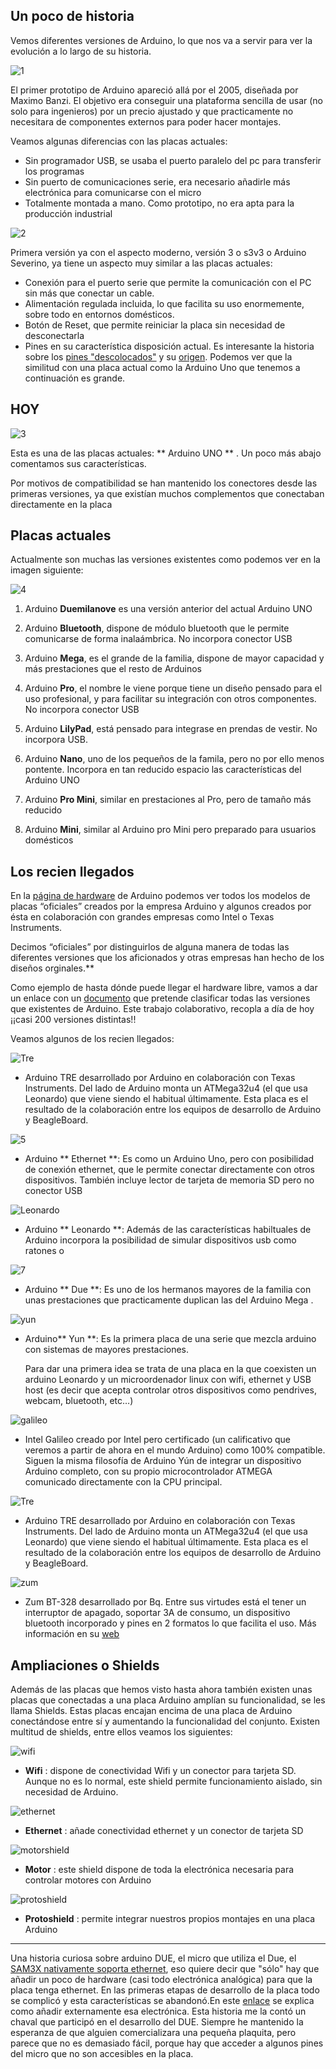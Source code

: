 ## Un poco de historia


Vemos diferentes versiones de Arduino, lo que nos va a servir para ver la evolución a lo largo de su historia.

![1](imagenes/1.jpg)

      
El primer prototipo de Arduino apareció allá por el 2005, diseñada por Maximo Banzi. El objetivo era conseguir una plataforma sencilla de usar (no solo para ingenieros) por un precio ajustado y que practicamente no necesitara de componentes externos para poder hacer montajes.

Veamos algunas diferencias con las placas actuales:

      
* Sin programador USB, se usaba el puerto paralelo del pc para transferir los programas
* Sin puerto de comunicaciones serie, era necesario añadirle más electrónica para comunicarse con el micro
* Totalmente montada a mano. Como prototipo, no era apta para la producción industrial


![2](imagenes/2.jpg)


Primera versión ya con el aspecto moderno, versión 3 o s3v3 o Arduino Severino, ya tiene un aspecto muy similar a las placas actuales:

      
* Conexión para el puerto serie que permite la comunicación con el PC sin más que conectar un cable.
* Alimentación regulada incluida, lo que facilita su uso enormemente, sobre todo en entornos domésticos.
* Botón de Reset, que permite reiniciar la placa sin necesidad de desconectarla
* Pines en su característica disposición actual. Es interesante la historia sobre los <a href="http://brettbeauregard.com/blog/2009/07/Arduino-offset-header/">pines &quot;descolocados&quot;</a> y su <a href="http://www.Arduino.cc/cgi-bin/yabb2/YaBB.pl?num=1212632541/13"> origen</a>. Podemos ver que la similitud con una placa actual como la Arduino Uno que tenemos a continuación es grande.
      
    
## HOY

![3](imagenes/3.jpg)
      
Esta es una de las placas actuales: ** Arduino UNO ** . Un poco más abajo comentamos sus características.

Por motivos de compatibilidad se han mantenido los conectores desde las primeras versiones, ya que existían muchos complementos que conectaban directamente en la placa


## Placas actuales

Actualmente son muchas las versiones existentes como podemos ver en la imagen siguiente:

  
![4](imagenes/4.png)
    

1. Arduino **Duemilanove** es una versión anterior del actual Arduino UNO

2. Arduino **Bluetooth**, dispone de módulo bluetooth que le permite comunicarse de forma inalaámbrica. No incorpora conector USB

3. Arduino **Mega**, es el grande de la familia, dispone de mayor capacidad y más prestaciones que el resto de Arduinos

4. Arduino **Pro**, el nombre le viene porque tiene un diseño pensado para el uso profesional, y para facilitar su integración con otros componentes. No incorpora conector USB

5. Arduino **LilyPad**, está pensado para integrase en prendas de vestir. No incorpora USB.

6. Arduino **Nano**, uno de los pequeños de la famila, pero no por ello menos pontente. Incorpora en tan reducido espacio las características del Arduino UNO

7. Arduino **Pro Mini**, similar en prestaciones al Pro, pero de tamaño más reducido

8. Arduino **Mini**, similar al Arduino pro Mini pero preparado para usuarios domésticos

## Los recien llegados


En la [página de hardware](http://Arduino.cc/it/main/boards) de Arduino podemos ver todos los modelos de placas “oficiales” creados por la empresa Arduino y algunos creados por ésta en colaboración con grandes empresas como Intel o Texas Instruments.

Decimos “oficiales” por distinguirlos de alguna manera de todas las diferentes versiones que los aficionados y otras empresas han hecho de los diseños orginales.** 

Como ejemplo de hasta dónde puede llegar el hardware libre, vamos a dar un enlace con un [documento](https://docs.google.com/spreadsheet/ccc?key=0AsCUiP6WbJIvcG8xalA3QVdmb3JVT0ptWE9VNC02WEE&hl=en_US#gid=0) que pretende clasificar todas las versiones que existentes de Arduino. Este trabajo colaborativo, recopla a día de hoy ¡¡casi 200 versiones distintas!!

Veamos algunos de los recien llegados:

![Tre](http://arduino.cc/en/uploads/Main/ArduinoTre_LandingPage.jpg)

* Arduino TRE desarrollado por Arduino en colaboración con Texas Instruments. Del lado de Arduino monta un ATMega32u4 (el que usa Leonardo) que viene siendo el habitual últimamente. Esta placa es el resultado de la colaboración entre los equipos de desarrollo de Arduino y BeagleBoard.

 ![5](imagenes/5.jpg)
    
* Arduino **  Ethernet **: Es como un Arduino Uno, pero con posibilidad de conexión ethernet, que le permite conectar directamente con otros dispositivos. También incluye lector de tarjeta de memoria SD pero no conector USB
    
![Leonardo](http://Arduino.cc/en/uploads/Main/ArduinoLeonardoFront_2_450px.jpg)
  
* Arduino ** Leonardo **: Además de las características habiltuales de Arduino incorpora la posibilidad de simular dispositivos usb como ratones o  
  
![7](imagenes/7.jpg)
      
* Arduino ** Due **: Es uno de los hermanos mayores de la familia con unas prestaciones que practicamente duplican las del Arduino Mega . 

![yun](http://arduino.cc/en/uploads/Main/ArduinoYunFront_2_450px.jpg)
      
* Arduino** Yun **: Es la primera placa de una serie que mezcla arduino con sistemas de mayores prestaciones.
      
  Para dar una primera idea se trata de una placa en la que coexisten un arduino Leonardo y un microordenador linux con wifi, ethernet y USB host (es decir que acepta controlar otros dispositivos como pendrives, webcam, bluetooth, etc…)
  
![galileo](http://arduino.cc/en/uploads/ArduinoCertified/IntelGalileo_fabD_Front_450px.jpg)    
      
* Intel Galileo creado por Intel pero certificado (un calificativo que veremos a partir de ahora en el mundo Arduino) como 100% compatible. Siguen la misma filosofía de Arduino Yún de integrar un dispositivo Arduino completo, con su propio microcontrolador ATMEGA comunicado directamente con la CPU principal.

  
![Tre](http://arduino.cc/en/uploads/Main/ArduinoTre_LandingPage.jpg)
      
* Arduino TRE desarrollado por Arduino en colaboración con Texas Instruments.
Del lado de Arduino monta un ATMega32u4 (el que usa Leonardo) que viene siendo el habitual últimamente. Esta placa es el resultado de la colaboración entre los equipos de desarrollo de Arduino y BeagleBoard.

![zum](https://static-bqreaders.s3.amazonaws.com/img/web/productView/zum/zum-details.jpg)

* Zum BT-328 desarrollado por Bq. Entre sus virtudes está el tener un interruptor de apagado, soportar 3A de consumo, un dispositivo bluetooth incorporado y pines en 2 formatos lo que facilita el uso. Más información en su [web](http://www.bq.com/es/productos/zum.html)



## Ampliaciones o Shields


Además de las placas que hemos visto hasta ahora también existen unas placas que conectadas a una placa Arduino amplían su funcionalidad, se les llama Shields. Estas placas encajan encima de una placa de Arduino conectándose entre sí y aumentando la 
funcionalidad del conjunto. Existen multitud de shields, entre ellos veamos los siguientes:

![wifi](imagenes/8WiFiShield_thumb_a.jpg)

* **Wifi** : dispone de conectividad Wifi y un conector para tarjeta SD. Aunque no es lo normal, este shield permite funcionamiento aislado, sin necesidad de Arduino.

![ethernet](imagenes/9EthernetShield_R3_thumb.jpg)

* **Ethernet** : añade conectividad ethernet y un conector de tarjeta SD

![motorshield](imagenes/10MotorShield_thumb.jpg)


* **Motor** : este shield dispone de toda la electrónica necesaria para controlar motores con Arduino

![protoshield](imagenes/11ProtoShield_thumb.jpg)

* **Protoshield** : permite integrar nuestros propios montajes en una placa Arduino

* * * 

Una historia curiosa sobre arduino DUE, el micro que utiliza el Due, el [SAM3X nativamente soporta ethernet](http://tronixstuff.com/2013/02/08/first-look-arduino-due/), eso quiere decir que &quot;sólo&quot; hay que añadir un poco de hardware (casi todo electrónica analógica) para que la placa tenga ethernet. En las primeras etapas de desarrollo de la placa todo se complicó y esta características se abandonó.En este [enlace](http://forum.arduino.cc/index.php/topic,142908.0.html) se explica como añadir externamente esa electrónica. Esta historia me la contó un chaval que participó en el desarrollo del DUE. Siempre he mantenido la esperanza de que alguien comercializara una pequeña plaquita, pero parece que no es demasiado fácil, porque hay que acceder a algunos pines del micro que no son accesibles en la placa. 

 